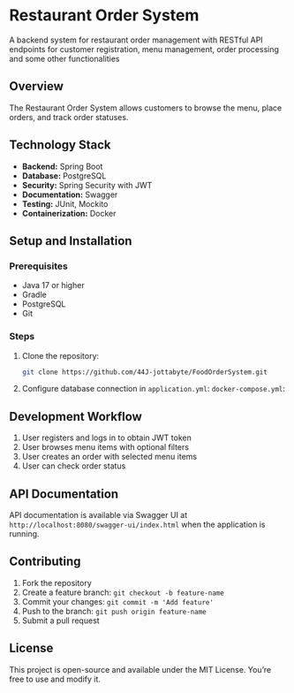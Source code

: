 # Restaurant Order System

A backend system for restaurant order management with RESTful API endpoints for customer registration, menu management, order processing and some other functionalities

## Overview

The Restaurant Order System allows customers to browse the menu, place orders, and track order statuses.

## Technology Stack

- **Backend:** Spring Boot
- **Database:** PostgreSQL
- **Security:** Spring Security with JWT
- **Documentation:** Swagger
- **Testing:** JUnit, Mockito
- **Containerization:** Docker

## Setup and Installation

### Prerequisites

- Java 17 or higher
- Gradle
- PostgreSQL
- Git

### Steps

1. Clone the repository:
   ```bash
   git clone https://github.com/44J-jottabyte/FoodOrderSystem.git
   ```

2. Configure database connection in `application.yml`:
                                 `docker-compose.yml`:

## Development Workflow

1. User registers and logs in to obtain JWT token
2. User browses menu items with optional filters
3. User creates an order with selected menu items
4. User can check order status

## API Documentation

API documentation is available via Swagger UI at `http://localhost:8080/swagger-ui/index.html` when the application is running.

## Contributing

1. Fork the repository
2. Create a feature branch: `git checkout -b feature-name`
3. Commit your changes: `git commit -m 'Add feature'`
4. Push to the branch: `git push origin feature-name`
5. Submit a pull request

## License

This project is open-source and available under the MIT License. You’re free to use and modify it.
